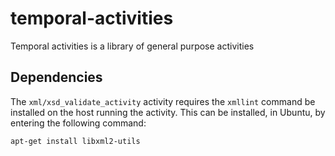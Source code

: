# temporal-activities
Temporal activities is a library of general purpose activities

## Dependencies

The `xml/xsd_validate_activity` activity requires the `xmllint` command be
installed on the host running the activity. This can be installed, in Ubuntu, by
entering the following command:

```bash
apt-get install libxml2-utils
```
